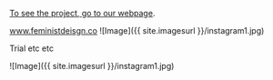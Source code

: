 
[To see the project, go to our webpage]( www.feministdesign.co ).



 www.feministdeisgn.co 
![Image]({{ site.imagesurl }}/instagram1.jpg)

Trial etc etc

![Image]({{ site.imagesurl }}/instagram1.jpg)

